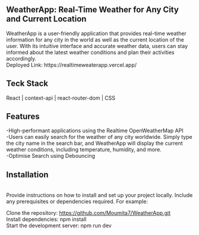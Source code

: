 <h2>WeatherApp: Real-Time Weather for Any City and Current Location</h2>
WeatherApp is a user-friendly application that provides real-time weather information for any city in the world as well as the current location of the user. With its intuitive interface and accurate weather data, users can stay informed about the latest weather conditions and plan their activities accordingly.
<br/>
Deployed Link: https://realtimeweaterapp.vercel.app/
<h2>Teck Stack </h2>
 React | context-api | react-router-dom | CSS 

<h2>Features</h2>
-High-performant applications using the Realtime OpenWeatherMap API
<br/>
-Users can easily search for the weather of any city worldwide. Simply type the city name in the search bar, and WeatherApp will display the current weather conditions, including temperature, humidity, and more.
<br/>
-Optimise Search using Debouncing 
<h2>Installation</h2>
<br/>
Provide instructions on how to install and set up your project locally. Include any prerequisites or dependencies required. For example:

Clone the repository: https://github.com/Moumita7/WeatherApp.git
<br/>
Install dependencies: npm install
<br/>
Start the development server: npm run dev


